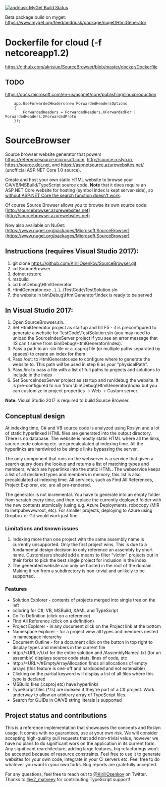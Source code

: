 [![andriusk MyGet Build Status](https://www.myget.org/BuildSource/Badge/andriusk?identifier=1739964b-be8c-442f-a02c-270d08b595e4)](https://www.myget.org/)

Beta package build on myget:
https://www.myget.org/feed/andriusk/package/nuget/HtmlGenerator

# Dockerfile for cloud (-f netcoreapp1.2)

<https://github.com/akrisiun/SourceBrowser/blob/master/docker/Dockerfile> 

## TODO

https://docs.microsoft.com/en-us/aspnet/core/publishing/linuxproduction
```
	app.UseForwardedHeaders(new ForwardedHeadersOptions
    {
		ForwardedHeaders = ForwardedHeaders.XForwardedFor | ForwardedHeaders.XForwardedProto
    });
```

# SourceBrowser
Source browser website generator that powers https://referencesource.microsoft.com, http://source.roslyn.io, https://source.dot.net, and https://aspnetsource.azurewebsites.net/ (unofficial ASP.NET Core 1.0 source).

Create and host your own static HTML website to browse your C#/VB/MSBuild/TypeScript source code. **Note** that it does require an ASP.NET Core website for hosting (symbol index is kept server-side), so [without ASP.NET Core the search function doesn't work](https://github.com/KirillOsenkov/SourceBrowser/wiki/Why-does-generated-Html-still-require-a-server-side-ASP.NET-Web-API%3F).

Of course Source Browser allows you to browse its own source code:
[http://sourcebrowser.azurewebsites.net](http://sourcebrowser.azurewebsites.net)

Now also available on NuGet:
[https://www.nuget.org/packages/Microsoft.SourceBrowser](https://www.nuget.org/packages/Microsoft.SourceBrowser)

## Instructions (requires Visual Studio 2017):
 1. git clone https://github.com/KirillOsenkov/SourceBrowser.git
 2. cd SourceBrowser
 3. dotnet restore
 4. msbuild
 5. cd bin\Debug\HtmlGenerator
 6. HtmlGenerator.exe ..\\..\\..\TestCode\TestSolution.sln
 7. the website in bin\Debug\HtmlGenerator\Index is ready to be served

## In Visual Studio 2017:
 1. Open SourceBrowser.sln.
 2. Set HtmlGenerator project as startup and hit F5 - it is preconfigured to generate a website for TestCode\TestSolution.sln (you may need to unload the SourceIndexServer project if you see an error message that IIS can't serve from bin\Debug\HtmlGenerator\Index). 
 3. Pass a path to an .sln file or a .csproj file (or multiple paths separated by spaces) to create an index for them
 4. Pass /out:<path> to HtmlGenerator.exe to configure where to generate the website to. This path will be used in step 6 as your "physicalPath".
 5. Pass /in:<path> to pass a file with a list of full paths to projects and solutions to include in the index
 6. Set SourceIndexServer project as startup and run/debug the website. It is pre-configured to run from \bin\Debug\HtmlGenerator\Index but you can customize in project properties -> Web -> Custom server.

**Note:** Visual Studio 2017 is required to build Source Browser.

## Conceptual design

At indexing time, C# and VB source code is analyzed using Roslyn and a lot of static hyperlinked HTML files are generated into the output directory. There is no database. The website is mostly static HTML where all the links, source code coloring etc. are precalculated at indexing time. All the hyperlinks are hardwired to be simple links bypassing the server. 

The only component that runs on the webserver is a service that given a search query does the lookup and returns a list of matching types and members, which are hyperlinks into the static HTML. The webservice keeps a list of all declared types and members in memory, this list is also precalculated at indexing time. All services, such as Find All References, Project Explorer, etc. are all pre-rendered. 

The generator is not incremental. You have to generate into an empty folder from scratch every time, and then replace the currently deployed folder with the new contents atomically (using e.g. Azure Deployments, robocopy /MIR to inetpub\\wwwroot, etc). For smaller projects, deploying to Azure using Dropbox or Git would work just fine.

### Limitations and known issues
 1. Indexing more than one project with the same assembly name is currently unsupported. Only the first project wins. This is due to a fundamental design decision to only reference an assembly by short name. Customizers should add a means to filter "victim" projects out in their forks to pick the best single project for inclusion in the index.
 2. The generated website can only be hosted in the root of the domain. Making it run from a subdirectory is non-trivial and unlikely to be supported.

### Features
* Solution Explorer - contents of projects merged into single tree on the left
* coloring for C#, VB, MSBuild, XAML and TypeScript
* Go To Definition (click on a reference)
* Find All Reference (click on a definition)
* Project Explorer - in any document click on the Project link at the bottom
* Namespace explorer - for a project view all types and members nested in namespace hierarchy
* Document Outline - for a document click on the button in top right to display types and members in the current file
* http://\<URL>/i.txt for the entire solution and /AssemblyName/i.txt (for an assembly) displays source code stats, lines of code, etc
* http://\<URL>/#EmptyArrayAllocation finds all allocations of empty arrays (this feature is one-off and hardcoded and not extensible)
* Clicking on the partial keyword will display a list of all files where this type is declared
* MSBuild files (.csproj etc) have hyperlinks
* TypeScript files (*.ts) are indexed if they're part of a C# project. Work underway to allow an arbitrary array of TypeScript files.
* Search for GUIDs in C#/VB string literals is supported

## Project status and contributions

This is a reference implementation that showcases the concepts and Roslyn usage. It comes with no guarantees, use at your own risk. We will consider accepting high-quality pull requests that add non-trivial value, however we have no plans to do significant work on the application in its current form. Any significant rearchitecture, adding large features, big refactorings won't be accepted because of resource constraints. Feel free to use it to generate websites for your own code, integrate in your CI servers etc. Feel free to do whatever you want in your own forks. Bug reports are gratefully accepted.

For any questions, feel free to reach out to [@KirillOsenkov](https://twitter.com/KirillOsenkov) on Twitter. Thanks to [@v2_matveev](https://twitter.com/v2_matveev) for contributing TypeScript support!
